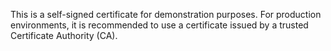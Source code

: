 This is a self-signed certificate for demonstration purposes. For production environments, it is recommended to use a certificate issued by a trusted Certificate Authority (CA).
